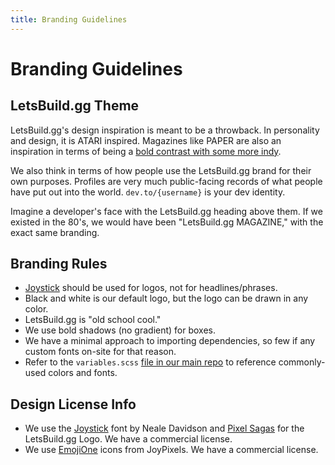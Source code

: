```yaml
---
title: Branding Guidelines
---
```


# Branding Guidelines

## LetsBuild.gg Theme

LetsBuild.gg's design inspiration is meant to be a throwback. In personality and
design, it is ATARI inspired. Magazines like PAPER are also an inspiration in
terms of being a
[bold contrast with some more indy](https://www.google.com/search?biw=1440&bih=780&tbm=isch&sa=1&ei=KSN8W5WVLoy55gLI77TgBA&q=paper+magazine+cover&oq=paper+magazine+cover).

We also think in terms of how people use the LetsBuild.gg brand for their own
purposes. Profiles are very much public-facing records of what people have put
out into the world. `dev.to/{username}` is your dev identity.

Imagine a developer's face with the LetsBuild.gg heading above them. If we
existed in the 80's, we would have been "LetsBuild.gg MAGAZINE," with the exact
same branding.

## Branding Rules

- [Joystick](http://www.pixelsagas.com/?download=joystick) should be used for
  logos, not for headlines/phrases.
- Black and white is our default logo, but the logo can be drawn in any color.
- LetsBuild.gg is "old school cool."
- We use bold shadows (no gradient) for boxes.
- We have a minimal approach to importing dependencies, so few if any custom
  fonts on-site for that reason.
- Refer to the `variables.scss`
  [file in our main repo](https://github.com/letsbuildgg/dev.to/blob/master/app/assets/stylesheets/variables.scss)
  to reference commonly-used colors and fonts.

## Design License Info

- We use the [Joystick](http://www.pixelsagas.com/?download=joystick) font by
  Neale Davidson and [Pixel Sagas](http://www.pixelsagas.com/) for the
  LetsBuild.gg Logo. We have a commercial license.
- We use [EmojiOne](https://www.emojione.com/) icons from JoyPixels. We have a
  commercial license.
